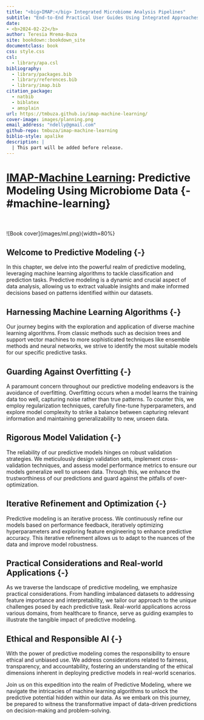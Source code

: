 ```yaml
--- 
title: "<big>IMAP:</big> Integrated Microbiome Analysis Pipelines"
subtitle: "End-to-End Practical User Guides Using Integrated Approaches"
date:
- <b>2024-02-22</b>
author: Teresia Mrema-Buza
site: bookdown::bookdown_site
documentclass: book
css: style.css
csl: 
  - library/apa.csl
bibliography:
  - library/packages.bib
  - library/references.bib
  - library/imap.bib
citation_package:
  - natbib
  - biblatex
  - amsplain
url: https://tmbuza.github.io/imap-machine-learning/
cover-image: images/planning.png
email_address: "ndelly@gmail.com"
github-repo: tmbuza/imap-machine-learning
biblio-style: apalike
description: |
  | This part will be added before release.
---
```





<!-- # Google fonts -->
<link rel="preconnect" href="https://fonts.googleapis.com">
<link rel="preconnect" href="https://fonts.gstatic.com" crossorigin>
<link href="https://fonts.googleapis.com/css2?family=Anton" rel="stylesheet">
<link href="https://fonts.googleapis.com/css2?family=Roboto:wght@100;300;400;500;700,900&display=swap" rel="stylesheet">
<link href="https://fonts.googleapis.com/css2?family=Oswald:wght@300;400;700&display=swap" rel="stylesheet">
<link href="https://fonts.googleapis.com/css2?family=Merriweather:wght@300;400;700&display=swap" rel="stylesheet">
<link href="https://fonts.googleapis.com/css2?family=Montserrat:wght@100;200;300;400;700&display=swap" rel="stylesheet">

<!-- # CSS -->
<link rel="stylesheet" href="https://cdnjs.cloudflare.com/ajax/libs/font-awesome/5.15.3/css/all.min.css">
<link rel="stylesheet" href="https://cdnjs.cloudflare.com/ajax/libs/animate.css/4.1.1/animate.min.css">


# <u>IMAP-Machine Learning</u>: Predictive Modeling Using Microbiome Data {-#machine-learning}

<br>
<br>
![Book cover](images/ml.png){width=80%}

## Welcome to Predictive Modeling {-}
In this chapter, we delve into the powerful realm of predictive modeling, leveraging machine learning algorithms to tackle classification and prediction tasks. Predictive modeling is a dynamic and crucial aspect of data analysis, allowing us to extract valuable insights and make informed decisions based on patterns identified within our datasets.

## Harnessing Machine Learning Algorithms {-}
Our journey begins with the exploration and application of diverse machine learning algorithms. From classic methods such as decision trees and support vector machines to more sophisticated techniques like ensemble methods and neural networks, we strive to identify the most suitable models for our specific predictive tasks.

## Guarding Against Overfitting {-}
A paramount concern throughout our predictive modeling endeavors is the avoidance of overfitting. Overfitting occurs when a model learns the training data too well, capturing noise rather than true patterns. To counter this, we employ regularization techniques, carefully fine-tune hyperparameters, and explore model complexity to strike a balance between capturing relevant information and maintaining generalizability to new, unseen data.

## Rigorous Model Validation {-}
The reliability of our predictive models hinges on robust validation strategies. We meticulously design validation sets, implement cross-validation techniques, and assess model performance metrics to ensure our models generalize well to unseen data. Through this, we enhance the trustworthiness of our predictions and guard against the pitfalls of over-optimization.

## Iterative Refinement and Optimization {-}
Predictive modeling is an iterative process. We continuously refine our models based on performance feedback, iteratively optimizing hyperparameters and exploring feature engineering to enhance predictive accuracy. This iterative refinement allows us to adapt to the nuances of the data and improve model robustness.

## Practical Considerations and Real-world Applications {-}
As we traverse the landscape of predictive modeling, we emphasize practical considerations. From handling imbalanced datasets to addressing feature importance and interpretability, we tailor our approach to the unique challenges posed by each predictive task. Real-world applications across various domains, from healthcare to finance, serve as guiding examples to illustrate the tangible impact of predictive modeling.

## Ethical and Responsible AI {-}
With the power of predictive modeling comes the responsibility to ensure ethical and unbiased use. We address considerations related to fairness, transparency, and accountability, fostering an understanding of the ethical dimensions inherent in deploying predictive models in real-world scenarios.

Join us on this expedition into the realm of Predictive Modeling, where we navigate the intricacies of machine learning algorithms to unlock the predictive potential hidden within our data. As we embark on this journey, be prepared to witness the transformative impact of data-driven predictions on decision-making and problem-solving.
